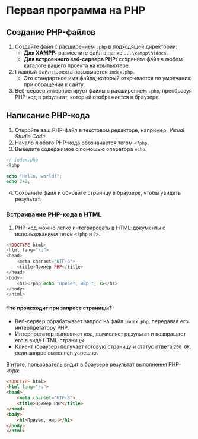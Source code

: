 # Первая программа на PHP

## Создание PHP-файлов

1. Создайте файл с расширением `.php` в подходящей директории:
   - **Для XAMPP:** разместите файл в папке `...\xampp\htdocs`.
   - **Для встроенного веб-сервера PHP:** сохраните файл в любом каталоге вашего проекта на компьютере.
2. Главный файл проекта назывыается `index.php`.
   - Это стандартное имя файла, который открывается по умолчанию при обращении к сайту.
3. Веб-сервер интерпретирует файлы с расширением `.php`, преобразуя PHP-код в результат, который отображается в браузере.

## Написание PHP-кода

1. Откройте ваш PHP-файл в текстовом редакторе, например, _Visual Studio Code_.
2. Начало любого PHP-кода обозначается тегом `<?php`.
3. Выведите содержимое с помощью оператора `echo`.

```php
// index.php
<?php

echo "Hello, world!";
echo 2+2;
```

4. Сохраните файл и обновите страницу в браузере, чтобы увидеть результат.

### Встраивание PHP-кода в HTML

1. PHP-код можно легко интегрировать в HTML-документы с использованием тегов `<?php` и `?>`.

```php
<!DOCTYPE html>
<html lang="ru">
<head>
    <meta charset="UTF-8">
    <title>Пример PHP</title>
</head>
<body>
    <h1><?php echo "Привет, мир!"; ?></h1>
</body>
</html>
```

#### Что происходит при запросе страницы?

- Веб-сервер обрабатывает запрос на файл `index.php`, передавая его интерпретатору PHP.
- Интерпретатор выполняет код, вычисляет результат и возвращает его в виде HTML-страницы.
- Клиент (браузер) получает готовую страницу и статус ответа `200 OK`, если запрос выполнен успешно.

В итоге, пользователь видит в браузере результат выполнения PHP-кода:

```html
<!DOCTYPE html>
<html lang="ru">
<head>
    <meta charset="UTF-8">
    <title>Пример PHP</title>
</head>
<body>
    <h1>Привет, мир!</h1>
</body>
</html>
```